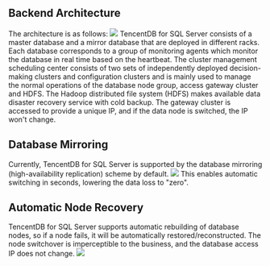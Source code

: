 ## Backend Architecture
The architecture is as follows:
![](//mccdn.qcloud.com/static/img/514a1ae9a57038309bb75ac09fb606b7/image.png)
TencentDB for SQL Server consists of a master database and a mirror database that are deployed in different racks. Each database corresponds to a group of monitoring agents which monitor the database in real time based on the heartbeat. The cluster management scheduling center consists of two sets of independently deployed decision-making clusters and configuration clusters and is mainly used to manage the normal operations of the database node group, access gateway cluster and HDFS. The Hadoop distributed file system (HDFS) makes available data disaster recovery service with cold backup. The gateway cluster is accessed to provide a unique IP, and if the data node is switched, the IP won't change.

## Database Mirroring
Currently, TencentDB for SQL Server is supported by the database mirroring (high-availability replication) scheme by default.
![](//mccdn.qcloud.com/static/img/b271b907acf9f9e40a65d289c51d1ad1/image.png)
This enables automatic switching in seconds, lowering the data loss to "zero".

## Automatic Node Recovery
TencentDB for SQL Server supports automatic rebuilding of database nodes, so if a node fails, it will be automatically restored/reconstructed. The node switchover is imperceptible to the business, and the database access IP does not change.
![](//mccdn.qcloud.com/static/img/a30d1011f9dc8646fd3a8eeae8c4cfb0/image.png)


